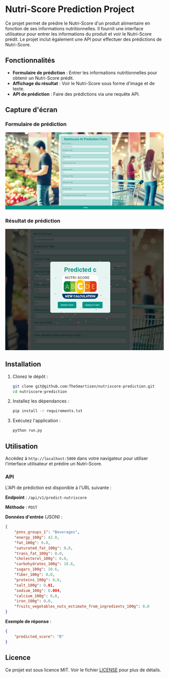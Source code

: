 
# Nutri-Score Prediction Project

Ce projet permet de prédire le Nutri-Score d'un produit alimentaire en fonction de ses informations nutritionnelles. Il fournit une interface utilisateur pour entrer les informations du produit et voir le Nutri-Score prédit. Le projet inclut également une API pour effectuer des prédictions de Nutri-Score.

## Fonctionnalités

- **Formulaire de prédiction** : Entrer les informations nutritionnelles pour obtenir un Nutri-Score prédit.
- **Affichage du résultat** : Voir le Nutri-Score sous forme d'image et de texte.
- **API de prédiction** : Faire des prédictions via une requête API.

## Capture d'écran

### Formulaire de prédiction

![Formulaire de prédiction](app/static/images/screenshot-form.PNG)

### Résultat de prédiction

![Résultat de prédiction](app/static/images/screenshot-result.PNG)

## Installation

1. Clonez le dépôt :

   ```bash
   git clone git@github.com:TheSmartisen/nutriscore-prediction.git
   cd nutriscore-prediction
   ```

2. Installez les dépendances :

   ```bash
   pip install -r requirements.txt
   ```

3. Exécutez l'application :

   ```bash
   python run.py
   ```

## Utilisation

Accédez à `http://localhost:5000` dans votre navigateur pour utiliser l'interface utilisateur et prédire un Nutri-Score.

### API

L'API de prédiction est disponible à l'URL suivante :

**Endpoint** : `/api/v1/predict-nutriscore`

**Méthode** : `POST`

**Données d'entrée** (JSON) :
```json
{
    "pnns_groups_1": "Beverages",
    "energy_100g": 42.0,
    "fat_100g": 0.0,
    "saturated_fat_100g": 0.0,
    "trans_fat_100g": 0.0,
    "cholesterol_100g": 0.0,
    "carbohydrates_100g": 10.6,
    "sugars_100g": 10.6,
    "fiber_100g": 0.0,
    "proteins_100g": 0.0,
    "salt_100g": 0.01,
    "sodium_100g": 0.004,
    "calcium_100g": 0.0,
    "iron_100g": 0.0,
    "fruits_vegetables_nuts_estimate_from_ingredients_100g": 0.0
}
```

**Exemple de réponse** :
```json
{
    "predicted_score": "B"
}
```

## Licence

Ce projet est sous licence MIT. Voir le fichier [LICENSE](LICENSE) pour plus de détails.
